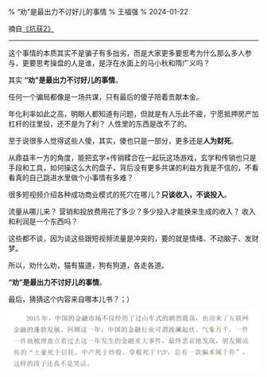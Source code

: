 % “劝”是最出力不讨好儿的事情
% 王福强
% 2024-01-22

摘自[《坑获2》](https://wfq.gumroad.com/l/kenghuo2)

---

这个事情的本质其实不是骗子有多拙劣，而是大家更多要思考为什么那么多人参与，更要思考操盘的人是谁，是浮在水面上的马小秋和隋广义吗？

其实 **“劝”是最出力不讨好儿的事情**。

任何一个骗局都像是一场共谋，只有最后的傻子陪着贡献本金。

年化利率如此之高，明眼人都知道有问题，但就是有人乐此不疲，宁愿抵押房产加杠杆的往里投，还不是为了利？ 人性里的东西是改不了的。

至于说很多人觉得这些人傻，其实，傻也只是一部分，更多还是**人为财死**。

从鼎益丰一方的角度，能把玄学+传销糅合在一起玩这场游戏，玄学和传销也只是手段和工具，如何操这么大的盘子，背后没有更多共谋的利益方我是不信的，不看看真的自己跳进水里做个小事情有多难？

很多短视频介绍各种成功商业模式的死穴在哪儿？**只谈收入，不谈投入**。

流量从哪儿来？ 营销和投放费用花了多少？多少投入才能换来生成的收入？ 收入和利润是一个东西吗？

这些都不谈，因为谈这些跟短视频流量是冲突的，要的就是情绪、不动脑子、发财梦。

所以，劝什么劝，猫有猫道，狗有狗道，各走各道。

**“劝”是最出力不讨好儿的事情**。

最后，猜猜这个内容来自哪本儿书？；）

![](images/3721705910105_.pic.jpg)

